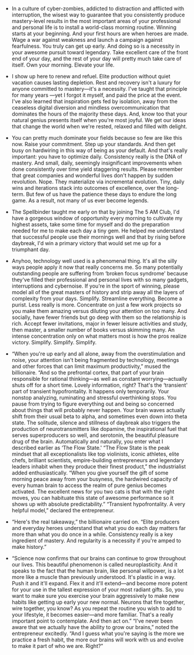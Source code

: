 - In a culture of cyber-zombies, addicted to distraction and afflicted with interruption, the wisest way to guarantee that you consistently produce mastery-level results in the most important areas of your professional and personal life is to install a world-class morning routine. Winning starts at your beginning. And your first hours are when heroes are made. 
Wage a war against weakness and launch a campaign against fearfulness. You truly can get up early. And doing so is a necessity in your awesome pursuit toward legendary. 
Take excellent care of the front end of your day, and the rest of your day will pretty much take care of itself. Own your morning. Elevate your life.


- I show up here to renew and refuel. Elite production without quiet vacation causes lasting depletion. Rest and recovery isn't a luxury for anyone committed to mastery—it's a necessity. I've taught that principle for many years —yet I forgot it myself, and paid the price at the event. I've also learned that inspiration gets fed by isolation, away from the ceaseless digital diversion and mindless overcommunication that dominates the hours of the majority these days. And, know too that your natural genius presents itself when you're most joyful. We get our ideas that change the world when we're rested, relaxed and filled with delight.


- You can pretty much dominate your fields because so few are like this now. Raise your commitment. Step up your standards. And then get busy on hardwiring in this way of being as your default. And that's really important: you have to optimize daily. Consistency really is the DNA of mastery. And small, daily, seemingly insignificant improvements when done consistently over time yield staggering results. Please remember that great companies and wonderful lives don't happen by sudden revolution. Nope. They materialize via incremental evolution. Tiny, daily wins and iterations stack into outcomes of excellence, over the long-term. But few of us have the patience these days to endure the long game. As a result, not many of us ever become legends.


- The Spellbinder taught me early on that by joining The 5 AM Club, I'd have a gorgeous window of opportunity every morning to cultivate my highest assets, take some time for myself and do the preparation needed for me to make each day a tiny gem. He helped me understand that successful people use their mornings well and that by rising before daybreak, I'd win a primary victory that would set me up for a triumphant day.


- Anyhoo, technology well used is a phenomenal thing. It's all the silly ways people apply it now that really concerns me. So many potentially outstanding people are suffering from ‘broken focus syndrome' because they've filled their professional and personal lives with so many gadgets, interruptions and cybernoise. If you're in the sport of winning, please model all of the great masters of history and strip away all the layers of complexity from your days. Simplify. Streamline everything. Become a purist. Less really is more. Concentrate on just a few work projects so you make them amazing versus diluting your attention on too many. And socially, have fewer friends but go deep with them so the relationship is rich. Accept fewer invitations, major in fewer leisure activities and study, then master, a smaller number of books versus skimming many. An intense concentration only on what matters most is how the pros realize victory. Simplify. Simplify. Simplify.


- “When you're up early and all alone, away from the overstimulation and noise, your attention isn't being fragmented by technology, meetings and other forces that can limit maximum productivity,” mused the billionaire. “And so the prefrontal cortex, that part of your brain responsible for rational thinking—as well as constant worrying—actually shuts off for a short time. Lovely information, right? That's the ‘transient' part of transient hypofrontality. It happens only temporarily. Your nonstop analyzing, ruminating and stressful overthinking stops. You pause from trying to figure everything out and being so concerned about things that will probably never happen. Your brain waves actually shift from their usual beta to alpha, and sometimes even down into theta state. The solitude, silence and stillness of daybreak also triggers the production of neurotransmitters like dopamine, the inspirational fuel that serves superproducers so well, and serotonin, the beautiful pleasure drug of the brain. Automatically and naturally, you enter what I described earlier as ‘The Flow State.' “The Flow State is the peak mindset that all exceptionalists like top violinists, iconic athletes, elite chefs, brilliant scientists, empire-building entrepreneurs and legendary leaders inhabit when they produce their finest product,” the industrialist added enthusiastically.
“When you give yourself the gift of some morning peace away from your busyness, the hardwired capacity of every human brain to access the realm of pure genius becomes activated. The excellent news for you two cats is that with the right moves, you can habituate this state of awesome performance so it shows up with absolute predictability.” “Transient hypofrontality. A very helpful model,” declared the entrepreneur.


- “Here's the real takeaway,” the billionaire carried on. “Elite producers and everyday heroes understand that what you do each day matters far more than what you do once in a while. Consistency really is a key ingredient of mastery. And regularity is a necessity if you're amped to make history.”


- “Science now confirms that our brains can continue to grow throughout our lives. This beautiful phenomenon is called neuroplasticity. And it speaks to the fact that the human brain, like personal willpower, is a lot more like a muscle than previously understood. It's plastic in a way. Push it and it'll expand. Flex it and it'll extend—and become more potent for your use in the tallest expression of your most radiant gifts. So, you want to make sure you exercise your brain aggressively to make new habits like getting up early your new normal. Neurons that fire together, wire together, you know? As you repeat the routine you wish to add to your lifestyle, it becomes easier—and more familiar. That's a really important point to contemplate. And then act on.” 
“I've never been aware that we actually have the ability to grow our brains,” noted the entrepreneur excitedly. “And I guess what you're saying is the more we practice a fresh habit, the more our brains will work with us and evolve to make it part of who we are. Right?”
